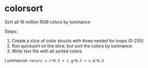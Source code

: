 # colorsort
Sort all 16 million RGB colors by luminance

Steps:
1) Create a slice of color structs with three nested for loops (0-255)
2) Run quicksort on the slice, but sort the colors by luminance
3) Write text file with all sorted colors

Luminance: `return c.r*0.5 + c.g*0.7 + c.b*0.2`
